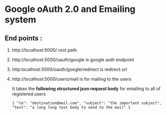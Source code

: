 # Google oAuth 2.0 and Emailing system

## End points :

1.  http://localhost:5000/ root path
2.  http://localhost:5000/oauth/google is google auth endpoint
3.  http:localhost:5000/oauth/google/redirect is redirect url
4.  http://localhost:5000/users/mail is for mailing to the users

    It takes the **following structured json request body** for emailing to all of registered users

    `{ "to": "destination@mail.com", "subject": "the important subject", "text": "a long long text body to send to the mail" }`
